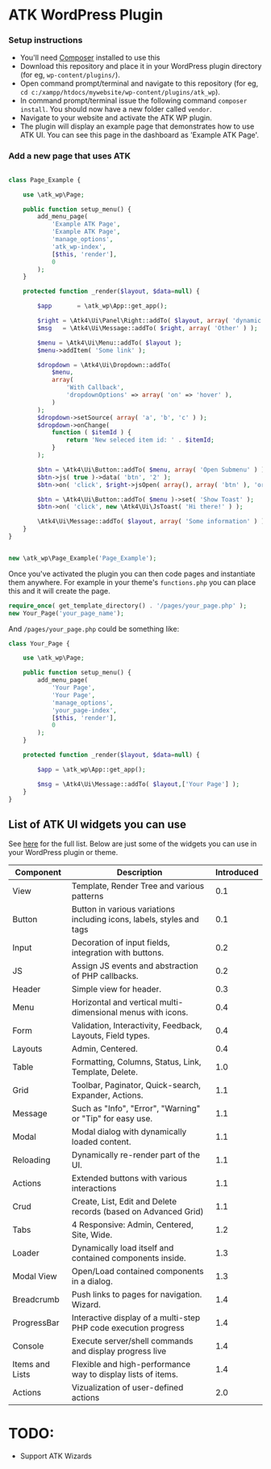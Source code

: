 # ATK WordPress Plugin


### Setup instructions

- You'll need [Composer](https://getcomposer.org/) installed to use this
- Download this repository and place it in your WordPress plugin directory (for eg, `wp-content/plugins/`).
- Open command prompt/terminal and navigate to this repository (for eg, `cd c:/xampp/htdocs/mywebsite/wp-content/plugins/atk_wp`).
- In command prompt/terminal issue the following command `composer install`. You should now have a new folder called `vendor`.
- Navigate to your website and activate the ATK WP plugin.
- The plugin will display an example page that demonstrates how to use ATK UI. You can see this page in the dashboard as 'Example ATK Page'.


### Add a new page that uses ATK

```php

class Page_Example {

	use \atk_wp\Page;

	public function setup_menu() {
	    add_menu_page(
	        'Example ATK Page',
	        'Example ATK Page',
	        'manage_options',
	        'atk_wp-index',
	        [$this, 'render'],
	        0
	    );
	}

	protected function _render($layout, $data=null) {

		$app       = \atk_wp\App::get_app();

		$right = \Atk4\Ui\Panel\Right::addTo( $layout, array( 'dynamic' => array() ) );
		$msg   = \Atk4\Ui\Message::addTo( $right, array( 'Other' ) );

		$menu = \Atk4\Ui\Menu::addTo( $layout );
		$menu->addItem( 'Some link' );

		$dropdown = \Atk4\Ui\Dropdown::addTo(
			$menu,
			array(
				'With Callback',
				'dropdownOptions' => array( 'on' => 'hover' ),
			)
		);
		$dropdown->setSource( array( 'a', 'b', 'c' ) );
		$dropdown->onChange(
			function ( $itemId ) {
				return 'New seleced item id: ' . $itemId;
			}
		);

		$btn = \Atk4\Ui\Button::addTo( $menu, array( 'Open Submenu' ) );
		$btn->js( true )->data( 'btn', '2' );
		$btn->on( 'click', $right->jsOpen( array(), array( 'btn' ), 'orange' ) );

		$btn = \Atk4\Ui\Button::addTo( $menu )->set( 'Show Toast' );
		$btn->on( 'click', new \Atk4\Ui\JsToast( 'Hi there!' ) );

		\Atk4\Ui\Message::addTo( $layout, array( 'Some information' ) );
	}
}


new \atk_wp\Page_Example('Page_Example');

```


Once you've activated the plugin you can then code pages and instantiate them anywhere. For example in your theme's `functions.php` you can place this and it will create the page.

```php
require_once( get_template_directory() . '/pages/your_page.php' );
new Your_Page('your_page_name');
```

And `/pages/your_page.php` could be something like:

```php
class Your_Page {

	use \atk_wp\Page;

	public function setup_menu() {
	    add_menu_page(
	        'Your Page',
	        'Your Page',
	        'manage_options',
	        'your_page-index',
	        [$this, 'render'],
	        0
	    );
	}

	protected function _render($layout, $data=null) {

		$app = \atk_wp\App::get_app();

		$msg = \Atk4\Ui\Message::addTo( $layout,['Your Page'] );
	}
}
```

## List of ATK UI widgets you can use

See [here](https://github.com/atk4/ui#bundled-and-planned-components) for the full list. Below are just some of the widgets you can use in your WordPress plugin or theme.


| Component                                                    | Description                                                  | Introduced |
| ------------------------------------------------------------ | ------------------------------------------------------------ | ---------- |
| View | Template, Render Tree and various patterns  | 0.1   |
| Button | Button in various variations including icons, labels, styles and tags | 0.1 |
| Input | Decoration of input fields, integration with buttons. | 0.2 |
| JS| Assign JS events and abstraction of PHP callbacks. | 0.2 |
| Header| Simple view for header. | 0.3 |
| Menu | Horizontal and vertical multi-dimensional menus with icons. | 0.4 |
| Form| Validation, Interactivity, Feedback, Layouts, Field types. | 0.4 |
| Layouts | Admin, Centered. | 0.4 |
| Table | Formatting, Columns, Status, Link, Template, Delete. | 1.0  |
| Grid | Toolbar, Paginator, Quick-search, Expander, Actions. | 1.1 |
| Message | Such as "Info", "Error", "Warning" or "Tip" for easy use.| 1.1 |
| Modal | Modal dialog with dynamically loaded content. | 1.1 |
| Reloading | Dynamically re-render part of the UI. | 1.1  |
| Actions | Extended buttons with various interactions  | 1.1 |
| Crud | Create, List, Edit and Delete records (based on Advanced Grid) | 1.1 |
| Tabs | 4 Responsive: Admin, Centered, Site, Wide. | 1.2 |
| Loader | Dynamically load itself and contained components inside. | 1.3  |
| Modal View | Open/Load contained components in a dialog. | 1.3  |
| Breadcrumb | Push links to pages for navigation. Wizard. | 1.4  |
| ProgressBar | Interactive display of a multi-step PHP code execution progress | 1.4 |
| Console | Execute server/shell commands and display progress live | 1.4 |
| Items and Lists | Flexible and high-performance way to display lists of items. | 1.4 |
| Actions | Vizualization of user-defined actions | 2.0 |



# TODO: 

- Support ATK Wizards